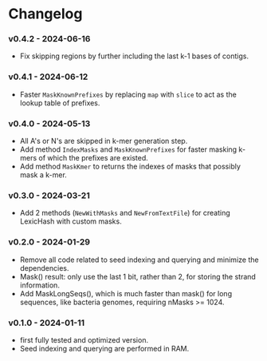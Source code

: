 # Changelog

### v0.4.2 - 2024-06-16

- Fix skipping regions by further including the last k-1 bases of contigs.

### v0.4.1 - 2024-06-12

- Faster `MaskKnownPrefixes` by replacing `map` with `slice` to act as the lookup table of prefixes.

### v0.4.0 - 2024-05-13

- All A's or N's are skipped in k-mer generation step.
- Add method `IndexMasks` and `MaskKnownPrefixes` for faster masking k-mers of which the prefixes are existed.
- Add method `MaskKmer` to returns the indexes of masks that possibly mask a k-mer. 

### v0.3.0 - 2024-03-21

- Add 2 methods (`NewWithMasks` and `NewFromTextFile`) for creating LexicHash with custom masks.

### v0.2.0 - 2024-01-29

- Remove all code related to seed indexing and querying and minimize the dependencies.
- Mask() result: only use the last 1 bit, rather than 2, for storing the strand information.
- Add MaskLongSeqs(), which is much faster than mask() for long sequences, like bacteria genomes, requiring nMasks >= 1024.

### v0.1.0 - 2024-01-11

- first fully tested and optimized version.
- Seed indexing and querying are performed in RAM.
